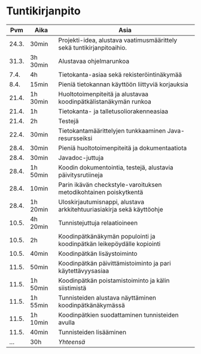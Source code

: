 # Tuntikirjanpito

Pvm   | Aika      | Asia
------|-----------|-----
24.3. | 30min     | Projekti-idea, alustava vaatimusmäärittely sekä tuntikirjanpitoaihio.
31.3. | 3h 30min  | Alustavaa ohjelmarunkoa
7.4.  | 4h        | Tietokanta-asiaa sekä rekisteröintinäkymää
8.4.  | 15min     | Pieniä tietokannan käyttöön liittyviä korjauksia
21.4. | 1h 30min  | Huoltotoimenpiteitä ja alustavaa koodinpätkälistanäkymän runkoa
21.4. | 1h        | Tietokanta- ja talletusoliorakenneasiaa
21.4. | 2h        | Testejä
22.4. | 30min     | Tietokantamäärittelyjen tunkkaaminen Java-resursseiksi
28.4. | 30min     | Pieniä huoltotoimenpiteitä ja dokumentaatiota
28.4. | 30min     | Javadoc-juttuja
28.4. | 1h 50min  | Koodin dokumentointia, testejä, alustavia päivitysrutiineja
28.4. | 10min     | Parin ikävän checkstyle-varoituksen metodikohtainen poiskytkentä
28.4. | 1h 20min  | Uloskirjautumisnappi, alustava arkkitehtuuriasiakirja sekä käyttöohje
10.5. | 4h 20min  | Tunnistejuttuja relaatioineen
10.5. | 2h        | Koodinpätkänäkymän populointi ja koodinpätkän leikepöydälle kopiointi
10.5. | 40min     | Koodinpätkän lisäystoiminto
11.5. | 50min     | Koodinpätkän päivittämistoiminto ja pari käytettävyysasiaa
11.5. | 1h 50min  | Koodinpätkän poistamistoiminto ja kälin siistimistä
11.5. | 1h 55min  | Tunnisteiden alustava näyttäminen koodinpätkänäkymässä
11.5. | 1h 10min  | Koodinpätkien suodattaminen tunnisteiden avulla
11.5. | 40min     | Tunnisteiden lisääminen
…     | 30h       | *Yhteensä*
